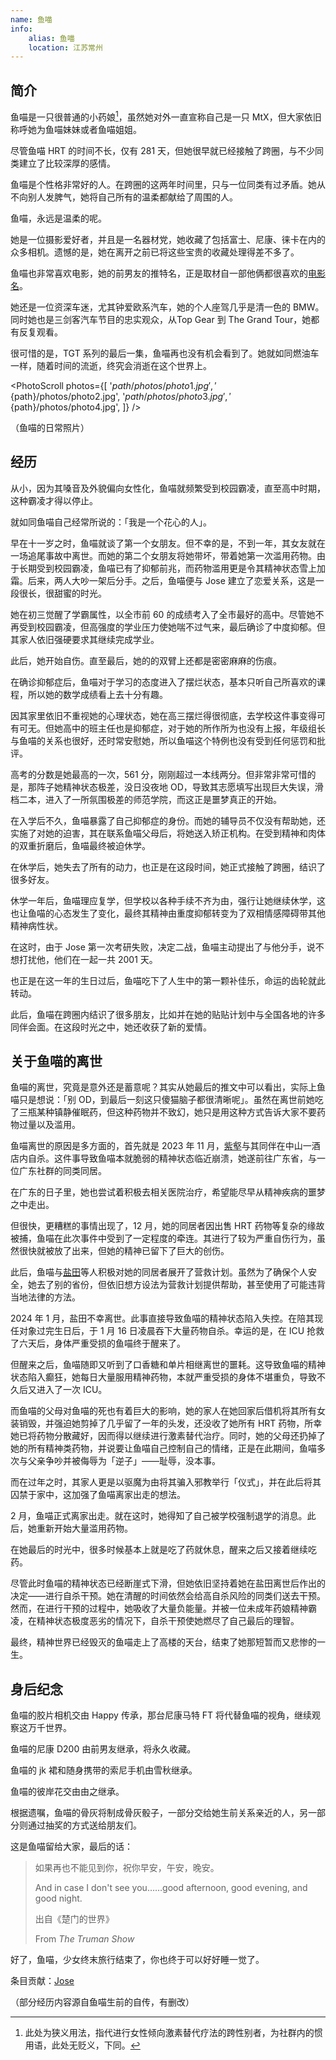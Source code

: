```yaml
---
name: 鱼喵
info:
    alias: 鱼喵
    location: 江苏常州
---
```


## 简介

鱼喵是一只很普通的小药娘[^1]，虽然她对外一直宣称自己是一只 MtX，但大家依旧称呼她为鱼喵妹妹或者鱼喵姐姐。

尽管鱼喵 HRT 的时间不长，仅有 281 天，但她很早就已经接触了跨圈，与不少同类建立了比较深厚的感情。

鱼喵是个性格非常好的人。在跨圈的这两年时间里，只与一位同类有过矛盾。她从不向别人发脾气，她将自己所有的温柔都献给了周围的人。

鱼喵，永远是温柔的呢。

她是一位摄影爱好者，并且是一名器材党，她收藏了包括富士、尼康、徕卡在内的众多相机。遗憾的是，她在离开之前已将这些宝贵的收藏处理得差不多了。

鱼喵也非常喜欢电影，她的前男友的推特名，正是取材自一部他俩都很喜欢的[电影名](https://zh.wikipedia.org/zh-cn/%E5%96%AC%E7%91%9F%E8%88%87%E8%99%8E%E8%88%87%E9%AD%9A%E7%BE%A4)。

她还是一位资深车迷，尤其钟爱欧系汽车，她的个人座驾几乎是清一色的 BMW。同时她也是三剑客汽车节目的忠实观众，从Top Gear 到 The Grand Tour，她都有反复观看。

很可惜的是，TGT 系列的最后一集，鱼喵再也没有机会看到了。她就如同燃油车一样，随着时间的流逝，终究会消逝在这个世界上。

<PhotoScroll photos={[
'${path}/photos/photo1.jpg',
'${path}/photos/photo2.jpg',
'${path}/photos/photo3.jpg',
'${path}/photos/photo4.jpg',
]} />

（鱼喵的日常照片）

## 经历

从小，因为其嗓音及外貌偏向女性化，鱼喵就频繁受到校园霸凌，直至高中时期，这种霸凌才得以停止。

就如同鱼喵自己经常所说的：「我是一个花心的人」。

早在十一岁之时，鱼喵就谈了第一个女朋友。但不幸的是，不到一年，其女友就在一场追尾事故中离世。而她的第二个女朋友将她带坏，带着她第一次滥用药物。由于长期受到校园霸凌，鱼喵已有了抑郁前兆，而药物滥用更是令其精神状态雪上加霜。后来，两人大吵一架后分手。之后，鱼喵便与 Jose 建立了恋爱关系，这是一段很长，很甜蜜的时光。

她在初三觉醒了学霸属性，以全市前 60 的成绩考入了全市最好的高中。尽管她不再受到校园霸凌，但高强度的学业压力使她喘不过气来，最后确诊了中度抑郁。但其家人依旧强硬要求其继续完成学业。

此后，她开始自伤。直至最后，她的的双臂上还都是密密麻麻的伤痕。

在确诊抑郁症后，鱼喵对于学习的态度进入了摆烂状态，基本只听自己所喜欢的课程，所以她的数学成绩看上去十分有趣。

因其家里依旧不重视她的心理状态，她在高三摆烂得很彻底，去学校这件事变得可有可无。但她高中的班主任也是抑郁症，对于她的所作所为也没有上报，年级组长与鱼喵的关系也很好，还时常安慰她，所以鱼喵这个特例也没有受到任何惩罚和批评。

高考的分数是她最高的一次，561 分，刚刚超过一本线两分。但非常非常可惜的是，那阵子她精神状态极差，没日没夜地 OD，导致其志愿填写出现巨大失误，滑档二本，进入了一所氛围极差的师范学院，而这正是噩梦真正的开始。

在入学后不久，鱼喵暴露了自己抑郁症的身份。而她的辅导员不仅没有帮助她，还实施了对她的迫害，其在联系鱼喵父母后，将她送入矫正机构。在受到精神和肉体的双重折磨后，鱼喵最终被迫休学。

在休学后，她失去了所有的动力，也正是在这段时间，她正式接触了跨圈，结识了很多好友。

休学一年后，鱼喵理应复学，但学校以各种手续不齐为由，强行让她继续休学，这也让鱼喵的心态发生了变化，最终其精神由重度抑郁转变为了双相情感障碍带其他精神病性状。

在这时，由于 Jose 第一次考研失败，决定二战，鱼喵主动提出了与他分手，说不想打扰他，他们在一起一共 2001 天。

也正是在这一年的生日过后，鱼喵吃下了人生中的第一颗补佳乐，命运的齿轮就此转动。

此后，鱼喵在跨圈内结识了很多朋友，比如并在她的贴贴计划中与全国各地的许多同伴会面。在这段时光之中，她还收获了新的爱情。

## 关于鱼喵的离世

鱼喵的离世，究竟是意外还是蓄意呢？其实从她最后的推文中可以看出，实际上鱼喵只是想说：「别 OD，到最后一刻这只傻猫脑子都很清晰呢」。虽然在离世前她吃了三瓶某种镇静催眠药，但这种药物并不致幻，她只是用这种方式告诉大家不要药物过量以及滥用。

鱼喵离世的原因是多方面的，首先就是 2023 年 11 月，[紫壑](https://one-among.us/profile/Weideriche_/)与其同伴在中山一酒店内自杀。这件事导致鱼喵本就脆弱的精神状态临近崩溃，她遂前往广东省，与一位广东社群的同类同居。

在广东的日子里，她也尝试着积极去相关医院治疗，希望能尽早从精神疾病的噩梦之中走出。

但很快，更糟糕的事情出现了，12 月，她的同居者因出售 HRT 药物等复杂的缘故被捕，鱼喵在此次事件中受到了一定程度的牵连。其进行了较为严重自伤行为，虽然很快就被放了出来，但她的精神已留下了巨大的创伤。

此后，鱼喵与[盐田](https://one-among.us/profile/SS3B_0016)等人积极对她的同居者展开了营救计划。虽然为了确保个人安全，她去了别的省份，但依旧想方设法为营救计划提供帮助，甚至使用了可能违背当地法律的方法。

2024 年 1 月，盐田不幸离世。此事直接导致鱼喵的精神状态陷入失控。在陪其现任对象过完生日后，于 1 月 16 日凌晨吞下大量药物自杀。幸运的是，在 ICU 抢救了六天后，身体严重受损的鱼喵终于醒来了。

但醒来之后，鱼喵随即又听到了口香糖和单片相继离世的噩耗。这导致鱼喵的精神状态陷入癫狂，她每日大量服用精神药物，本就严重受损的身体不堪重负，导致不久后又进入了一次 ICU。

<!-- 待单片的条目完成后，此处应添加链接 -->
<!-- [单片](https://one-among.us/profile/interrgened) -->

而鱼喵的父母对鱼喵的死也有着巨大的影响，她的家人在她回家后借机将其所有女装销毁，并强迫她剪掉了几乎留了一年的头发，还没收了她所有 HRT 药物，所幸她已将药物分散藏好，因而得以继续进行激素替代治疗。同时，她的父母还扔掉了她的所有精神类药物，并说要让鱼喵自己控制自己的情绪，正是在此期间，鱼喵多次与父亲争吵并被侮辱为「逆子」——耻辱，没本事。

而在过年之时，其家人更是以驱魔为由将其骗入邪教举行「仪式」，并在此后将其囚禁于家中，这加强了鱼喵离家出走的想法。

2 月，鱼喵正式离家出走。就在这时，她得知了自己被学校强制退学的消息。此后，她重新开始大量滥用药物。

在她最后的时光中，很多时候基本上就是吃了药就休息，醒来之后又接着继续吃药。

尽管此时鱼喵的精神状态已经断崖式下滑，但她依旧坚持着她在盐田离世后作出的决定——进行自杀干预。她在清醒的时间依然会给高自杀风险的同类们送去干预。然而，在进行干预的过程中，她吸收了大量负能量。并被一位未成年药娘精神霸凌，在精神状态极度恶劣的情况下，自杀干预使她燃尽了自己最后的理智。

最终，精神世界已经毁灭的鱼喵走上了高楼的天台，结束了她那短暂而又悲惨的一生。

## 身后纪念

鱼喵的胶片相机交由 Happy 传承，那台尼康马特 FT 将代替鱼喵的视角，继续观察这万千世界。

鱼喵的尼康 D200 由前男友继承，将永久收藏。

鱼喵的 jk 裙和随身携带的索尼手机由雪秋继承。

鱼喵的彼岸花交由由之继承。

根据遗嘱，鱼喵的骨灰将制成骨灰骰子，一部分交给她生前关系亲近的人，另一部分则通过抽奖的方式送给朋友们。

这是鱼喵留给大家，最后的话：

> 如果再也不能见到你，祝你早安，午安，晚安。
>
> And in case I don't see you……good afternoon, good evening, and good night.
>
> 出自《楚门的世界》
>
> From *The Truman Show*

好了，鱼喵，少女终末旅行结束了，你也终于可以好好睡一觉了。

条目贡献：[Jose](https://twitter.com/JoseToYuToMiao)

（部分经历内容源自鱼喵生前的自传，有删改）

[^1]:此处为狭义用法，指代进行女性倾向激素替代疗法的跨性别者，为社群内的惯用语，此处无贬义，下同。  
